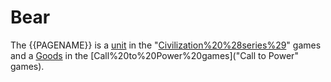 # Bear

The {{PAGENAME}} is a [unit](unit) in the "[Civilization%20%28series%29](Civilization)" games and a [Goods](good) in the [Call%20to%20Power%20games]("Call to Power" games).